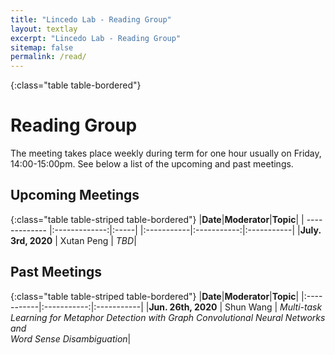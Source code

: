 ```yaml
---
title: "Lincedo Lab - Reading Group"
layout: textlay
excerpt: "Lincedo Lab - Reading Group"
sitemap: false
permalink: /read/
---
```


{:class="table table-bordered"}


# Reading Group

The meeting takes place weekly during term for one hour usually on Friday, 14:00-15:00pm. See below a list of the upcoming and past meetings.


## Upcoming Meetings

{:class="table table-striped table-bordered"}
|**Date**|**Moderator**|**Topic**|
| ------------- |:-------------:|:-----|
|:-----------|:-----------:|:-----------|
|**July. 3rd, 2020** | Xutan Peng | *TBD*|

## Past Meetings

{:class="table table-striped table-bordered"}
|**Date**|**Moderator**|**Topic**|
|:-----------|:-----------:|:-----------|
|**Jun. 26th, 2020** | Shun Wang | *Multi-task Learning for Metaphor Detection with Graph Convolutional Neural Networks and*<br/>*Word Sense Disambiguation*|